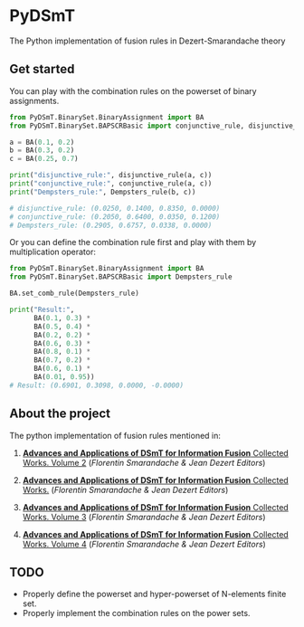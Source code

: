 # PyDSmT
The Python implementation of fusion rules in Dezert-Smarandache theory 

## Get started

You can play with the combination rules on the powerset of binary assignments.
```Python
from PyDSmT.BinarySet.BinaryAssignment import BA
from PyDSmT.BinarySet.BAPSCRBasic import conjunctive_rule, disjunctive_rule, Dempsters_rule

a = BA(0.1, 0.2)
b = BA(0.3, 0.2)
c = BA(0.25, 0.7)

print("disjunctive_rule:", disjunctive_rule(a, c))
print("conjunctive_rule:", conjunctive_rule(a, c))
print("Dempsters_rule:", Dempsters_rule(b, c))

# disjunctive_rule: (0.0250, 0.1400, 0.8350, 0.0000)
# conjunctive_rule: (0.2050, 0.6400, 0.0350, 0.1200)
# Dempsters_rule: (0.2905, 0.6757, 0.0338, 0.0000)
```
Or you can define the combination rule first and play with them by multiplication operator:
```Python
from PyDSmT.BinarySet.BinaryAssignment import BA
from PyDSmT.BinarySet.BAPSCRBasic import Dempsters_rule

BA.set_comb_rule(Dempsters_rule)

print("Result:",
      BA(0.1, 0.3) *
      BA(0.5, 0.4) *
      BA(0.2, 0.2) *
      BA(0.6, 0.3) *
      BA(0.8, 0.1) *
      BA(0.7, 0.2) *
      BA(0.6, 0.1) *
      BA(0.01, 0.95))
# Result: (0.6901, 0.3098, 0.0000, -0.0000)
```

## About the project

The python implementation of fusion rules mentioned in:


1. [**Advances and Applications of DSmT for Information Fusion** Collected Works. Volume 2](http://citeseerx.ist.psu.edu/viewdoc/download?doi=10.1.1.454.6263&rep=rep1&type=pdf)
(*Florentin Smarandache & Jean Dezert Editors*)

2. [**Advances and Applications of DSmT for Information Fusion** Collected Works.](http://fs.unm.edu/DSmT-book1.pdf)
(*Florentin Smarandache & Jean Dezert Editors*)

3. [**Advances and Applications of DSmT for Information Fusion** Collected Works. Volume 3](https://hal.archives-ouvertes.fr/hal-01080187/document)
(*Florentin Smarandache & Jean Dezert Editors*)

4. [**Advances and Applications of DSmT for Information Fusion** Collected Works. Volume 4](https://www.onera.fr/sites/default/files/u523/DSmT-Book4.pdf)
(*Florentin Smarandache & Jean Dezert Editors*)


## TODO

- Properly define the powerset and hyper-powerset of N-elements finite set.
- Properly implement the combination rules on the power sets.
